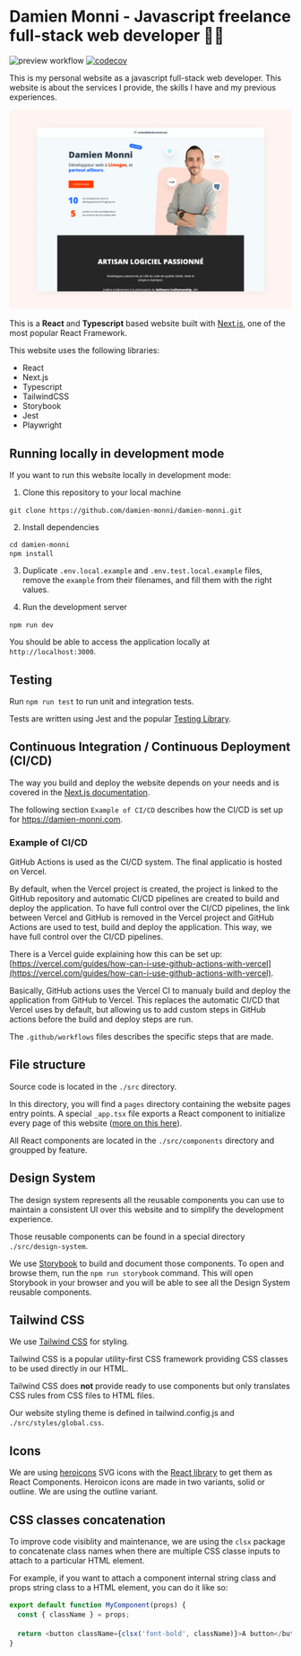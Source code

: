 # Damien Monni - Javascript freelance full-stack web developer 👨‍💻

![preview workflow](https://github.com/damien-monni/damien-monni/actions/workflows/preview.yml/badge.svg)
[![codecov](https://codecov.io/gh/damien-monni/damien-monni/branch/master/graph/badge.svg?token=QPYTCZ5X7A)](https://codecov.io/gh/damien-monni/damien-monni)

This is my personal website as a javascript full-stack web developer.
This website is about the services I provide, the skills I have and my previous experiences.

![Damien Monni website](public/img/readme-thumbnail.png)

This is a **React** and **Typescript** based website built with [Next.js](https://nextjs.org/), one of the most popular React Framework.

This website uses the following libraries:

- React
- Next.js
- Typescript
- TailwindCSS
- Storybook
- Jest
- Playwright

## Running locally in development mode

If you want to run this website locally in development mode:

1. Clone this repository to your local machine

`git clone https://github.com/damien-monni/damien-monni.git`

2. Install dependencies

```
cd damien-monni
npm install
```

3. Duplicate `.env.local.example` and `.env.test.local.example` files, remove the `example` from their filenames, and fill them with the right values.

4. Run the development server

`npm run dev`

You should be able to access the application locally at `http://localhost:3000`.

## Testing

Run `npm run test` to run unit and integration tests.

Tests are written using Jest and the popular [Testing Library](https://testing-library.com/).

## Continuous Integration / Continuous Deployment (CI/CD)

The way you build and deploy the website depends on your needs and is covered in the [Next.js documentation](https://nextjs.org/docs/deployment).

The following section `Example of CI/CD` describes how the CI/CD is set up for https://damien-monni.com.

### Example of CI/CD

GitHub Actions is used as the CI/CD system.
The final applicatio is hosted on Vercel.

By default, when the Vercel project is created, the project is linked to the GitHub repository and automatic CI/CD pipelines are created to build and deploy the application. To have full control over the CI/CD pipelines, the link between Vercel and GitHub is removed in the Vercel project and GitHub Actions are used to test, build and deploy the application. This way, we have full control over the CI/CD pipelines.

There is a Vercel guide explaining how this can be set up: [https://vercel.com/guides/how-can-i-use-github-actions-with-vercel](https://vercel.com/guides/how-can-i-use-github-actions-with-vercel).

Basically, GitHub actions uses the Vercel CI to manualy build and deploy the application from GitHub to Vercel. This replaces the automatic CI/CD that Vercel uses by default, but allowing us to add custom steps in GitHub actions before the build and deploy steps are run.

The `.github/workflows` files describes the specific steps that are made.

## File structure

Source code is located in the `./src` directory.

In this directory, you will find a `pages` directory containing the website pages entry points. A special `_app.tsx` file exports a React component to initialize every page of this website ([more on this here](https://nextjs.org/docs/advanced-features/custom-app)).

All React components are located in the `./src/components` directory and groupped by feature.

## Design System

The design system represents all the reusable components you can use to maintain a consistent UI over this website and to simplify the development experience.

Those reusable components can be found in a special directory `./src/design-system`.

We use [Storybook](https://storybook.js.org/) to build and document those components. To open and browse them, run the `npm run storybook` command. This will open Storybook in your browser and you will be able to see all the Design System reusable components.

## Tailwind CSS

We use [Tailwind CSS](https://tailwindcss.com/) for styling.

Tailwind CSS is a popular utility-first CSS framework providing CSS classes to be used directly in our HTML.

Tailwind CSS does **not** provide ready to use components but only translates CSS rules from CSS files to HTML files.

Our website styling theme is defined in tailwind.config.js and `./src/styles/global.css`.

## Icons

We are using [heroicons](https://heroicons.com/) SVG icons with the [React library](https://github.com/tailwindlabs/heroicons#react) to get them as React Components.
Heroicon icons are made in two variants, solid or outline. We are using the outline variant.

## CSS classes concatenation

To improve code visiblity and maintenance, we are using the `clsx` package to concatenate class names when there are multiple CSS classe inputs to attach to a particular HTML element.

For example, if you want to attach a component internal string class and props string class to a HTML element, you can do it like so:

```javascript
export default function MyComponent(props) {
  const { className } = props;

  return <button className={clsx('font-bold', className)}>A button</button>;
}
```
